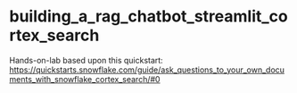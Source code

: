# building_a_rag_chatbot_streamlit_cortex_search

Hands-on-lab based upon this quickstart:
https://quickstarts.snowflake.com/guide/ask_questions_to_your_own_documents_with_snowflake_cortex_search/#0
